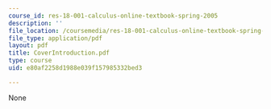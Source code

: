 ```yaml
---
course_id: res-18-001-calculus-online-textbook-spring-2005
description: ''
file_location: /coursemedia/res-18-001-calculus-online-textbook-spring-2005/e80af2258d1988e039f157985332bed3_CoverIntroduction.pdf
file_type: application/pdf
layout: pdf
title: CoverIntroduction.pdf
type: course
uid: e80af2258d1988e039f157985332bed3

---
```

None